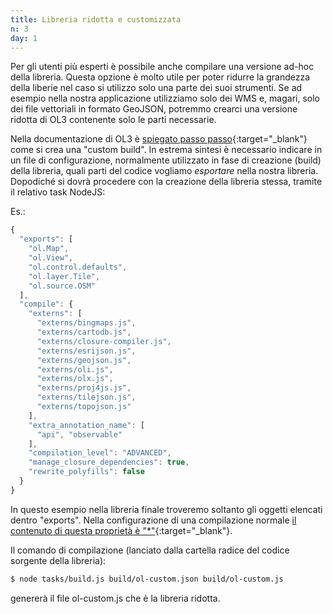 ```yaml
---
title: Libreria ridotta e customizzata
n: 3
day: 1
---
```

Per gli utenti più esperti è possibile anche compilare una versione ad-hoc della libreria. Questa opzione è molto utile per poter ridurre la grandezza della liberie nel caso si utilizzo solo una parte dei suoi strumenti.
Se ad esempio nella nostra applicazione utilizziamo solo dei WMS e, magari, solo dei file vettoriali in formato GeoJSON, potremmo crearci una versione ridotta di OL3 contenente solo le parti necessarie.

Nella documentazione di OL3 è [spiegato passo passo](https://openlayers.org/en/latest/doc/tutorials/custom-builds.html){:target="_blank"} come si crea una "custom build".
In estrema sintesi è necessario indicare in un file di configurazione, normalmente utilizzato in fase di creazione (build) della libreria, quali parti del codice vogliamo _esportare_ nella nostra libreria. Dopodiché si dovrà procedere con la creazione della libreria stessa, tramite il relativo task NodeJS:

Es.:
``` javascript
{
  "exports": [
    "ol.Map",
    "ol.View",
    "ol.control.defaults",
    "ol.layer.Tile",
    "ol.source.OSM"
  ],
  "compile": {
    "externs": [
      "externs/bingmaps.js",
      "externs/cartodb.js",
      "externs/closure-compiler.js",
      "externs/esrijson.js",
      "externs/geojson.js",
      "externs/oli.js",
      "externs/olx.js",
      "externs/proj4js.js",
      "externs/tilejson.js",
      "externs/topojson.js"
    ],
    "extra_annotation_name": [
      "api", "observable"
    ],
    "compilation_level": "ADVANCED",
    "manage_closure_dependencies": true,
    "rewrite_polyfills": false
  }
}
```

In questo esempio nella libreria finale troveremo soltanto gli oggetti elencati dentro "exports". Nella configurazione di una compilazione normale [il contenuto di questa proprietà è "*"](https://github.com/openlayers/openlayers/blob/master/config/ol.json#L2){:target="_blank"}.

Il comando di compilazione (lanciato dalla cartella radice del codice sorgente della libreria):

``` bash
$ node tasks/build.js build/ol-custom.json build/ol-custom.js
```

genererà il file ol-custom.js che è la libreria ridotta.